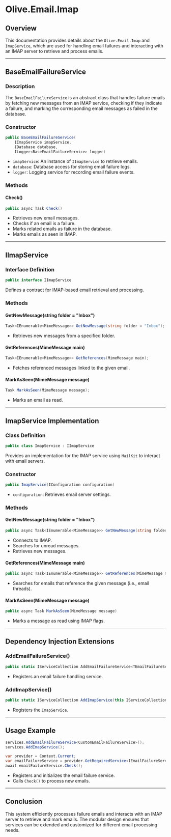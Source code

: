 # Olive.Email.Imap

## Overview
This documentation provides details about the `Olive.Email.Imap` and `ImapService`, which are used for handling email failures and interacting with an IMAP server to retrieve and process emails.

---

## **BaseEmailFailureService**
### **Description**
The `BaseEmailFailureService` is an abstract class that handles failure emails by fetching new messages from an IMAP service, checking if they indicate a failure, and marking the corresponding email messages as failed in the database.

### **Constructor**
```csharp
public BaseEmailFailureService(
    IImapService imapService,
    IDatabase database,
    ILogger<BaseEmailFailureService> logger)
```
- `imapService`: An instance of `IImapService` to retrieve emails.
- `database`: Database access for storing email failure logs.
- `logger`: Logging service for recording email failure events.

### **Methods**
#### **Check()**
```csharp
public async Task Check()
```
- Retrieves new email messages.
- Checks if an email is a failure.
- Marks related emails as failure in the database.
- Marks emails as seen in IMAP. 
 
---

## **IImapService**
### **Interface Definition**
```csharp
public interface IImapService
```
Defines a contract for IMAP-based email retrieval and processing.

### **Methods**
#### **GetNewMessage(string folder = "Inbox")**
```csharp
Task<IEnumerable<MimeMessage>> GetNewMessage(string folder = "Inbox");
```
- Retrieves new messages from a specified folder.

#### **GetReferences(MimeMessage main)**
```csharp
Task<IEnumerable<MimeMessage>> GetReferences(MimeMessage main);
```
- Fetches referenced messages linked to the given email.

#### **MarkAsSeen(MimeMessage message)**
```csharp
Task MarkAsSeen(MimeMessage message);
```
- Marks an email as read.

---

## **ImapService Implementation**
### **Class Definition**
```csharp
public class ImapService : IImapService
```
Provides an implementation for the IMAP service using `MailKit` to interact with email servers.

### **Constructor**
```csharp
public ImapService(IConfiguration configuration)
```
- `configuration`: Retrieves email server settings.

### **Methods**
#### **GetNewMessage(string folder = "Inbox")**
```csharp
public async Task<IEnumerable<MimeMessage>> GetNewMessage(string folder = "Inbox")
```
- Connects to IMAP.
- Searches for unread messages.
- Retrieves new messages.

#### **GetReferences(MimeMessage main)**
```csharp
public async Task<IEnumerable<MimeMessage>> GetReferences(MimeMessage main)
```
- Searches for emails that reference the given message (i.e., email threads).

#### **MarkAsSeen(MimeMessage message)**
```csharp
public async Task MarkAsSeen(MimeMessage message)
```
- Marks a message as read using IMAP flags.

---

## **Dependency Injection Extensions**
### **AddEmailFailureService<TEmailFailureService>()**
```csharp
public static IServiceCollection AddEmailFailureService<TEmailFailureService>(this IServiceCollection services)
```
- Registers an email failure handling service.

### **AddImapService()**
```csharp
public static IServiceCollection AddImapService(this IServiceCollection services)
```
- Registers the `ImapService`.

---

## **Usage Example**
```csharp 
services.AddEmailFailureService<CustomEmailFailureService>();
services.AddImapService();

var provider = Context.Current;
var emailFailureService = provider.GetRequiredService<IEmailFailureService>();
await emailFailureService.Check();
```
- Registers and initializes the email failure service.
- Calls `Check()` to process new emails.

---

## **Conclusion**
This system efficiently processes failure emails and interacts with an IMAP server to retrieve and mark emails. The modular design ensures that services can be extended and customized for different email processing needs.

